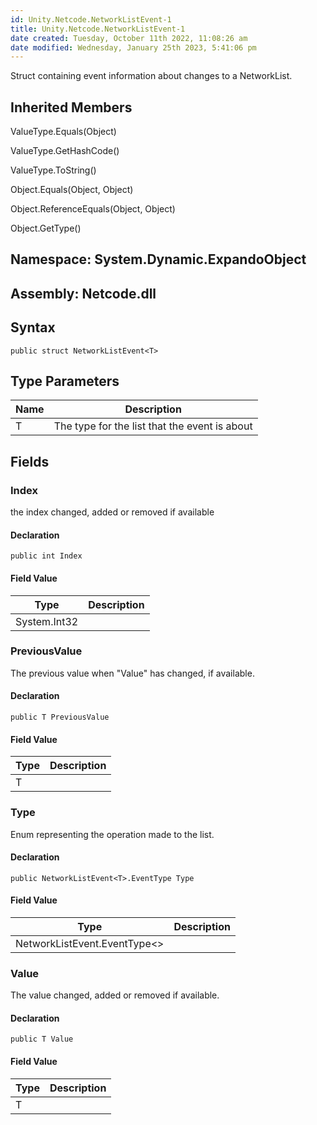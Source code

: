 ```yaml
---
id: Unity.Netcode.NetworkListEvent-1
title: Unity.Netcode.NetworkListEvent-1
date created: Tuesday, October 11th 2022, 11:08:26 am
date modified: Wednesday, January 25th 2023, 5:41:06 pm
---
```


<div class="markdown level0 summary">

Struct containing event information about changes to a NetworkList.

</div>

<div class="markdown level0 conceptual">

</div>

<div class="inheritedMembers">

## Inherited Members

<div>

ValueType.Equals(Object)

</div>

<div>

ValueType.GetHashCode()

</div>

<div>

ValueType.ToString()

</div>

<div>

Object.Equals(Object, Object)

</div>

<div>

Object.ReferenceEquals(Object, Object)

</div>

<div>

Object.GetType()

</div>

</div>

## **Namespace**: System.Dynamic.ExpandoObject

## **Assembly**: Netcode.dll

## Syntax

``` lang-csharp
public struct NetworkListEvent<T>
```

## Type Parameters

| Name | Description                                   |
|------|-----------------------------------------------|
| T    | The type for the list that the event is about |

## Fields

### Index

<div class="markdown level1 summary">

the index changed, added or removed if available

</div>

<div class="markdown level1 conceptual">

</div>

#### Declaration

``` lang-csharp
public int Index
```

#### Field Value

| Type         | Description |
|--------------|-------------|
| System.Int32 |             |

### PreviousValue

<div class="markdown level1 summary">

The previous value when "Value" has changed, if available.

</div>

<div class="markdown level1 conceptual">

</div>

#### Declaration

``` lang-csharp
public T PreviousValue
```

#### Field Value

| Type | Description |
|------|-------------|
| T    |             |

### Type

<div class="markdown level1 summary">

Enum representing the operation made to the list.

</div>

<div class="markdown level1 conceptual">

</div>

#### Declaration

``` lang-csharp
public NetworkListEvent<T>.EventType Type
```

#### Field Value

| Type                           | Description |
|--------------------------------|-------------|
| NetworkListEvent.EventType\<\> |             |

### Value

<div class="markdown level1 summary">

The value changed, added or removed if available.

</div>

<div class="markdown level1 conceptual">

</div>

#### Declaration

``` lang-csharp
public T Value
```

#### Field Value

| Type | Description |
|------|-------------|
| T    |             |
